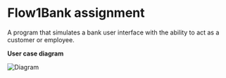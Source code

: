 # Flow1Bank assignment

A program that simulates a bank user interface with the ability to act as a customer or employee.

**User case diagram**

![Diagram](Flow1Bank-/UseCaseDiagram.png)

